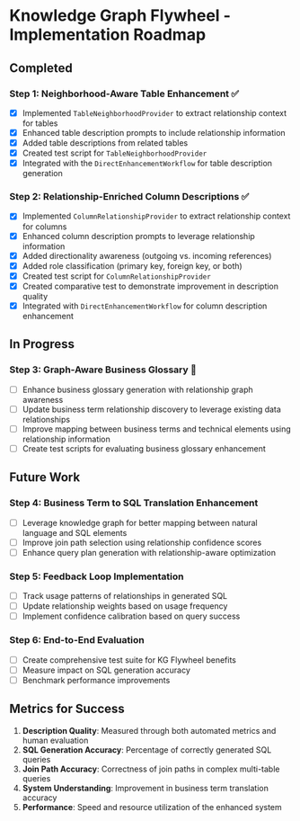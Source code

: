 # Knowledge Graph Flywheel - Implementation Roadmap

## Completed

### Step 1: Neighborhood-Aware Table Enhancement ✅

- [x] Implemented `TableNeighborhoodProvider` to extract relationship context for tables
- [x] Enhanced table description prompts to include relationship information
- [x] Added table descriptions from related tables
- [x] Created test script for `TableNeighborhoodProvider`
- [x] Integrated with the `DirectEnhancementWorkflow` for table description generation

### Step 2: Relationship-Enriched Column Descriptions ✅

- [x] Implemented `ColumnRelationshipProvider` to extract relationship context for columns
- [x] Enhanced column description prompts to leverage relationship information
- [x] Added directionality awareness (outgoing vs. incoming references)
- [x] Added role classification (primary key, foreign key, or both)
- [x] Created test script for `ColumnRelationshipProvider`
- [x] Created comparative test to demonstrate improvement in description quality
- [x] Integrated with `DirectEnhancementWorkflow` for column description enhancement

## In Progress

### Step 3: Graph-Aware Business Glossary 🔄

- [ ] Enhance business glossary generation with relationship graph awareness 
- [ ] Update business term relationship discovery to leverage existing data relationships
- [ ] Improve mapping between business terms and technical elements using relationship information
- [ ] Create test scripts for evaluating business glossary enhancement

## Future Work

### Step 4: Business Term to SQL Translation Enhancement

- [ ] Leverage knowledge graph for better mapping between natural language and SQL elements
- [ ] Improve join path selection using relationship confidence scores
- [ ] Enhance query plan generation with relationship-aware optimization

### Step 5: Feedback Loop Implementation

- [ ] Track usage patterns of relationships in generated SQL
- [ ] Update relationship weights based on usage frequency
- [ ] Implement confidence calibration based on query success

### Step 6: End-to-End Evaluation

- [ ] Create comprehensive test suite for KG Flywheel benefits
- [ ] Measure impact on SQL generation accuracy
- [ ] Benchmark performance improvements

## Metrics for Success

1. **Description Quality**: Measured through both automated metrics and human evaluation
2. **SQL Generation Accuracy**: Percentage of correctly generated SQL queries
3. **Join Path Accuracy**: Correctness of join paths in complex multi-table queries
4. **System Understanding**: Improvement in business term translation accuracy
5. **Performance**: Speed and resource utilization of the enhanced system